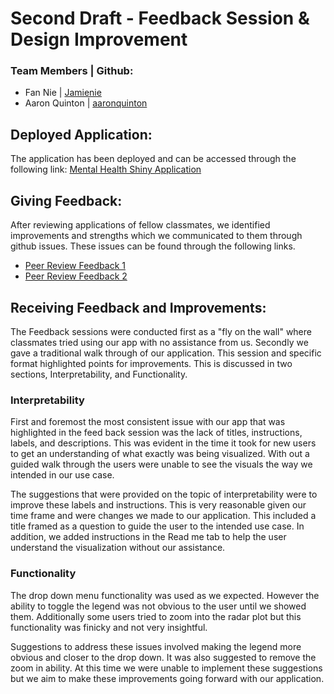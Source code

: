 # Second Draft - Feedback Session & Design Improvement

### Team Members | Github:
* Fan Nie | [Jamienie](https://github.com/Jamienie?tab=repositories)
* Aaron Quinton | [aaronquinton](https://github.com/aaronquinton)

## Deployed Application:
The application has been deployed and can be accessed through the following link:
[Mental Health Shiny Application](https://my-data-science.shinyapps.io/src_shiny/)

## Giving Feedback:
After reviewing applications of fellow classmates, we identified improvements and strengths which we communicated to them through github issues. These issues can be found through the following links.
- [Peer Review Feedback 1](https://github.com/UBC-MDS/CrimeVisualizer/issues/18)  
- [Peer Review Feedback 2](https://github.com/UBC-MDS/Wine_Visualization_and_Analysis_Phuntsok_Jessie/issues/14)

## Receiving Feedback and Improvements:
The Feedback sessions were conducted first as a "fly on the wall" where classmates tried using our app with no assistance from us. Secondly we gave a traditional walk through of our application. This session and specific format highlighted points for improvements. This is discussed in two sections, Interpretability, and Functionality.

### Interpretability
First and foremost the most consistent issue with our app that was highlighted in the feed back session was the lack of titles, instructions, labels, and descriptions. This was evident in the time it took for new users to get an understanding of what exactly was being visualized. With out a guided walk through the users were unable to see the visuals the way we intended in our use case.

The suggestions that were provided on the topic of interpretability were to improve these labels and instructions. This is very reasonable given our time frame and were changes we made to our application. This included a title framed as a question to guide the user to the intended use case. In addition, we added instructions in the Read me tab to help the user understand the visualization without our assistance.

### Functionality
The drop down menu functionality was used as we expected. However the ability to toggle the legend was not obvious to the user until we showed them. Additionally some users tried to zoom into the radar plot but this functionality was finicky and not very insightful.

Suggestions to address these issues involved making the legend more obvious and closer to the drop down. It was also suggested to remove the zoom in ability. At this time we were unable to implement these suggestions but we aim to make these improvements going forward with our application.

